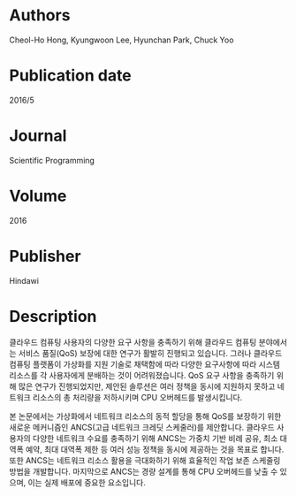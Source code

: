 # **Authors**
Cheol-Ho Hong, Kyungwoon Lee, Hyunchan Park, Chuck Yoo

# **Publication date**
2016/5

# **Journal**
Scientific Programming

# **Volume**
2016

# **Publisher**
Hindawi

# **Description**
클라우드 컴퓨팅 사용자의 다양한 요구 사항을 충족하기 위해 클라우드 컴퓨팅 분야에서는 서비스 품질(QoS) 보장에 대한 연구가 활발히 진행되고 있습니다. 그러나 클라우드 컴퓨팅 플랫폼이 가상화를 지원 기술로 채택함에 따라 다양한 요구사항에 따라 시스템 리소스를 각 사용자에게 분배하는 것이 어려워졌습니다. QoS 요구 사항을 충족하기 위해 많은 연구가 진행되었지만, 제안된 솔루션은 여러 정책을 동시에 지원하지 못하고 네트워크 리소스의 총 처리량을 저하시키며 CPU 오버헤드를 발생시킵니다.

본 논문에서는 가상화에서 네트워크 리소스의 동적 할당을 통해 QoS를 보장하기 위한 새로운 메커니즘인 ANCS(고급 네트워크 크레딧 스케줄러)를 제안합니다. 클라우드 사용자의 다양한 네트워크 수요를 충족하기 위해 ANCS는 가중치 기반 비례 공유, 최소 대역폭 예약, 최대 대역폭 제한 등 여러 성능 정책을 동시에 제공하는 것을 목표로 합니다. 또한 ANCS는 네트워크 리소스 활용을 극대화하기 위해 효율적인 작업 보존 스케줄링 방법을 개발합니다. 마지막으로 ANCS는 경량 설계를 통해 CPU 오버헤드를 낮출 수 있으며, 이는 실제 배포에 중요한 요소입니다.
